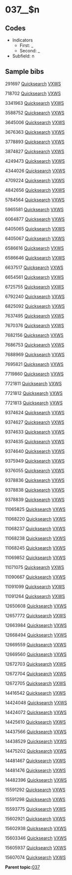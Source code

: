 # 037\_\_$n

## Codes

-   Indicators
    -   First: \_
    -   Second: \_
-   Subfield: n

## Sample bibs

291697 [Quicksearch](https://search.library.yale.edu/catalog/291697) [VXWS](http://prodorbis.library.yale.edu:7014/vxws/GetHoldingsService?bibId=291697)

718702 [Quicksearch](https://search.library.yale.edu/catalog/718702) [VXWS](http://prodorbis.library.yale.edu:7014/vxws/GetHoldingsService?bibId=718702)

3341963 [Quicksearch](https://search.library.yale.edu/catalog/3341963) [VXWS](http://prodorbis.library.yale.edu:7014/vxws/GetHoldingsService?bibId=3341963)

3588752 [Quicksearch](https://search.library.yale.edu/catalog/3588752) [VXWS](http://prodorbis.library.yale.edu:7014/vxws/GetHoldingsService?bibId=3588752)

3645006 [Quicksearch](https://search.library.yale.edu/catalog/3645006) [VXWS](http://prodorbis.library.yale.edu:7014/vxws/GetHoldingsService?bibId=3645006)

3676363 [Quicksearch](https://search.library.yale.edu/catalog/3676363) [VXWS](http://prodorbis.library.yale.edu:7014/vxws/GetHoldingsService?bibId=3676363)

3778893 [Quicksearch](https://search.library.yale.edu/catalog/3778893) [VXWS](http://prodorbis.library.yale.edu:7014/vxws/GetHoldingsService?bibId=3778893)

3874827 [Quicksearch](https://search.library.yale.edu/catalog/3874827) [VXWS](http://prodorbis.library.yale.edu:7014/vxws/GetHoldingsService?bibId=3874827)

4249473 [Quicksearch](https://search.library.yale.edu/catalog/4249473) [VXWS](http://prodorbis.library.yale.edu:7014/vxws/GetHoldingsService?bibId=4249473)

4344026 [Quicksearch](https://search.library.yale.edu/catalog/4344026) [VXWS](http://prodorbis.library.yale.edu:7014/vxws/GetHoldingsService?bibId=4344026)

4709224 [Quicksearch](https://search.library.yale.edu/catalog/4709224) [VXWS](http://prodorbis.library.yale.edu:7014/vxws/GetHoldingsService?bibId=4709224)

4842656 [Quicksearch](https://search.library.yale.edu/catalog/4842656) [VXWS](http://prodorbis.library.yale.edu:7014/vxws/GetHoldingsService?bibId=4842656)

5784564 [Quicksearch](https://search.library.yale.edu/catalog/5784564) [VXWS](http://prodorbis.library.yale.edu:7014/vxws/GetHoldingsService?bibId=5784564)

5965581 [Quicksearch](https://search.library.yale.edu/catalog/5965581) [VXWS](http://prodorbis.library.yale.edu:7014/vxws/GetHoldingsService?bibId=5965581)

6064877 [Quicksearch](https://search.library.yale.edu/catalog/6064877) [VXWS](http://prodorbis.library.yale.edu:7014/vxws/GetHoldingsService?bibId=6064877)

6405065 [Quicksearch](https://search.library.yale.edu/catalog/6405065) [VXWS](http://prodorbis.library.yale.edu:7014/vxws/GetHoldingsService?bibId=6405065)

6405067 [Quicksearch](https://search.library.yale.edu/catalog/6405067) [VXWS](http://prodorbis.library.yale.edu:7014/vxws/GetHoldingsService?bibId=6405067)

6586616 [Quicksearch](https://search.library.yale.edu/catalog/6586616) [VXWS](http://prodorbis.library.yale.edu:7014/vxws/GetHoldingsService?bibId=6586616)

6586646 [Quicksearch](https://search.library.yale.edu/catalog/6586646) [VXWS](http://prodorbis.library.yale.edu:7014/vxws/GetHoldingsService?bibId=6586646)

6637517 [Quicksearch](https://search.library.yale.edu/catalog/6637517) [VXWS](http://prodorbis.library.yale.edu:7014/vxws/GetHoldingsService?bibId=6637517)

6654561 [Quicksearch](https://search.library.yale.edu/catalog/6654561) [VXWS](http://prodorbis.library.yale.edu:7014/vxws/GetHoldingsService?bibId=6654561)

6725755 [Quicksearch](https://search.library.yale.edu/catalog/6725755) [VXWS](http://prodorbis.library.yale.edu:7014/vxws/GetHoldingsService?bibId=6725755)

6792240 [Quicksearch](https://search.library.yale.edu/catalog/6792240) [VXWS](http://prodorbis.library.yale.edu:7014/vxws/GetHoldingsService?bibId=6792240)

6825092 [Quicksearch](https://search.library.yale.edu/catalog/6825092) [VXWS](http://prodorbis.library.yale.edu:7014/vxws/GetHoldingsService?bibId=6825092)

7637495 [Quicksearch](https://search.library.yale.edu/catalog/7637495) [VXWS](http://prodorbis.library.yale.edu:7014/vxws/GetHoldingsService?bibId=7637495)

7670376 [Quicksearch](https://search.library.yale.edu/catalog/7670376) [VXWS](http://prodorbis.library.yale.edu:7014/vxws/GetHoldingsService?bibId=7670376)

7682156 [Quicksearch](https://search.library.yale.edu/catalog/7682156) [VXWS](http://prodorbis.library.yale.edu:7014/vxws/GetHoldingsService?bibId=7682156)

7686753 [Quicksearch](https://search.library.yale.edu/catalog/7686753) [VXWS](http://prodorbis.library.yale.edu:7014/vxws/GetHoldingsService?bibId=7686753)

7688969 [Quicksearch](https://search.library.yale.edu/catalog/7688969) [VXWS](http://prodorbis.library.yale.edu:7014/vxws/GetHoldingsService?bibId=7688969)

7695821 [Quicksearch](https://search.library.yale.edu/catalog/7695821) [VXWS](http://prodorbis.library.yale.edu:7014/vxws/GetHoldingsService?bibId=7695821)

7719860 [Quicksearch](https://search.library.yale.edu/catalog/7719860) [VXWS](http://prodorbis.library.yale.edu:7014/vxws/GetHoldingsService?bibId=7719860)

7721811 [Quicksearch](https://search.library.yale.edu/catalog/7721811) [VXWS](http://prodorbis.library.yale.edu:7014/vxws/GetHoldingsService?bibId=7721811)

7721812 [Quicksearch](https://search.library.yale.edu/catalog/7721812) [VXWS](http://prodorbis.library.yale.edu:7014/vxws/GetHoldingsService?bibId=7721812)

7721813 [Quicksearch](https://search.library.yale.edu/catalog/7721813) [VXWS](http://prodorbis.library.yale.edu:7014/vxws/GetHoldingsService?bibId=7721813)

9374624 [Quicksearch](https://search.library.yale.edu/catalog/9374624) [VXWS](http://prodorbis.library.yale.edu:7014/vxws/GetHoldingsService?bibId=9374624)

9374627 [Quicksearch](https://search.library.yale.edu/catalog/9374627) [VXWS](http://prodorbis.library.yale.edu:7014/vxws/GetHoldingsService?bibId=9374627)

9374633 [Quicksearch](https://search.library.yale.edu/catalog/9374633) [VXWS](http://prodorbis.library.yale.edu:7014/vxws/GetHoldingsService?bibId=9374633)

9374635 [Quicksearch](https://search.library.yale.edu/catalog/9374635) [VXWS](http://prodorbis.library.yale.edu:7014/vxws/GetHoldingsService?bibId=9374635)

9374640 [Quicksearch](https://search.library.yale.edu/catalog/9374640) [VXWS](http://prodorbis.library.yale.edu:7014/vxws/GetHoldingsService?bibId=9374640)

9375949 [Quicksearch](https://search.library.yale.edu/catalog/9375949) [VXWS](http://prodorbis.library.yale.edu:7014/vxws/GetHoldingsService?bibId=9375949)

9376055 [Quicksearch](https://search.library.yale.edu/catalog/9376055) [VXWS](http://prodorbis.library.yale.edu:7014/vxws/GetHoldingsService?bibId=9376055)

9378836 [Quicksearch](https://search.library.yale.edu/catalog/9378836) [VXWS](http://prodorbis.library.yale.edu:7014/vxws/GetHoldingsService?bibId=9378836)

9378838 [Quicksearch](https://search.library.yale.edu/catalog/9378838) [VXWS](http://prodorbis.library.yale.edu:7014/vxws/GetHoldingsService?bibId=9378838)

9378839 [Quicksearch](https://search.library.yale.edu/catalog/9378839) [VXWS](http://prodorbis.library.yale.edu:7014/vxws/GetHoldingsService?bibId=9378839)

11065825 [Quicksearch](https://search.library.yale.edu/catalog/11065825) [VXWS](http://prodorbis.library.yale.edu:7014/vxws/GetHoldingsService?bibId=11065825)

11068220 [Quicksearch](https://search.library.yale.edu/catalog/11068220) [VXWS](http://prodorbis.library.yale.edu:7014/vxws/GetHoldingsService?bibId=11068220)

11068237 [Quicksearch](https://search.library.yale.edu/catalog/11068237) [VXWS](http://prodorbis.library.yale.edu:7014/vxws/GetHoldingsService?bibId=11068237)

11068238 [Quicksearch](https://search.library.yale.edu/catalog/11068238) [VXWS](http://prodorbis.library.yale.edu:7014/vxws/GetHoldingsService?bibId=11068238)

11068245 [Quicksearch](https://search.library.yale.edu/catalog/11068245) [VXWS](http://prodorbis.library.yale.edu:7014/vxws/GetHoldingsService?bibId=11068245)

11069852 [Quicksearch](https://search.library.yale.edu/catalog/11069852) [VXWS](http://prodorbis.library.yale.edu:7014/vxws/GetHoldingsService?bibId=11069852)

11071075 [Quicksearch](https://search.library.yale.edu/catalog/11071075) [VXWS](http://prodorbis.library.yale.edu:7014/vxws/GetHoldingsService?bibId=11071075)

11090667 [Quicksearch](https://search.library.yale.edu/catalog/11090667) [VXWS](http://prodorbis.library.yale.edu:7014/vxws/GetHoldingsService?bibId=11090667)

11091099 [Quicksearch](https://search.library.yale.edu/catalog/11091099) [VXWS](http://prodorbis.library.yale.edu:7014/vxws/GetHoldingsService?bibId=11091099)

11091264 [Quicksearch](https://search.library.yale.edu/catalog/11091264) [VXWS](http://prodorbis.library.yale.edu:7014/vxws/GetHoldingsService?bibId=11091264)

12650608 [Quicksearch](https://search.library.yale.edu/catalog/12650608) [VXWS](http://prodorbis.library.yale.edu:7014/vxws/GetHoldingsService?bibId=12650608)

12657772 [Quicksearch](https://search.library.yale.edu/catalog/12657772) [VXWS](http://prodorbis.library.yale.edu:7014/vxws/GetHoldingsService?bibId=12657772)

12663984 [Quicksearch](https://search.library.yale.edu/catalog/12663984) [VXWS](http://prodorbis.library.yale.edu:7014/vxws/GetHoldingsService?bibId=12663984)

12668494 [Quicksearch](https://search.library.yale.edu/catalog/12668494) [VXWS](http://prodorbis.library.yale.edu:7014/vxws/GetHoldingsService?bibId=12668494)

12669559 [Quicksearch](https://search.library.yale.edu/catalog/12669559) [VXWS](http://prodorbis.library.yale.edu:7014/vxws/GetHoldingsService?bibId=12669559)

12669560 [Quicksearch](https://search.library.yale.edu/catalog/12669560) [VXWS](http://prodorbis.library.yale.edu:7014/vxws/GetHoldingsService?bibId=12669560)

12672703 [Quicksearch](https://search.library.yale.edu/catalog/12672703) [VXWS](http://prodorbis.library.yale.edu:7014/vxws/GetHoldingsService?bibId=12672703)

12672704 [Quicksearch](https://search.library.yale.edu/catalog/12672704) [VXWS](http://prodorbis.library.yale.edu:7014/vxws/GetHoldingsService?bibId=12672704)

12672705 [Quicksearch](https://search.library.yale.edu/catalog/12672705) [VXWS](http://prodorbis.library.yale.edu:7014/vxws/GetHoldingsService?bibId=12672705)

14416542 [Quicksearch](https://search.library.yale.edu/catalog/14416542) [VXWS](http://prodorbis.library.yale.edu:7014/vxws/GetHoldingsService?bibId=14416542)

14424048 [Quicksearch](https://search.library.yale.edu/catalog/14424048) [VXWS](http://prodorbis.library.yale.edu:7014/vxws/GetHoldingsService?bibId=14424048)

14424072 [Quicksearch](https://search.library.yale.edu/catalog/14424072) [VXWS](http://prodorbis.library.yale.edu:7014/vxws/GetHoldingsService?bibId=14424072)

14425610 [Quicksearch](https://search.library.yale.edu/catalog/14425610) [VXWS](http://prodorbis.library.yale.edu:7014/vxws/GetHoldingsService?bibId=14425610)

14437566 [Quicksearch](https://search.library.yale.edu/catalog/14437566) [VXWS](http://prodorbis.library.yale.edu:7014/vxws/GetHoldingsService?bibId=14437566)

14438529 [Quicksearch](https://search.library.yale.edu/catalog/14438529) [VXWS](http://prodorbis.library.yale.edu:7014/vxws/GetHoldingsService?bibId=14438529)

14475202 [Quicksearch](https://search.library.yale.edu/catalog/14475202) [VXWS](http://prodorbis.library.yale.edu:7014/vxws/GetHoldingsService?bibId=14475202)

14481467 [Quicksearch](https://search.library.yale.edu/catalog/14481467) [VXWS](http://prodorbis.library.yale.edu:7014/vxws/GetHoldingsService?bibId=14481467)

14481476 [Quicksearch](https://search.library.yale.edu/catalog/14481476) [VXWS](http://prodorbis.library.yale.edu:7014/vxws/GetHoldingsService?bibId=14481476)

14482396 [Quicksearch](https://search.library.yale.edu/catalog/14482396) [VXWS](http://prodorbis.library.yale.edu:7014/vxws/GetHoldingsService?bibId=14482396)

15591292 [Quicksearch](https://search.library.yale.edu/catalog/15591292) [VXWS](http://prodorbis.library.yale.edu:7014/vxws/GetHoldingsService?bibId=15591292)

15591298 [Quicksearch](https://search.library.yale.edu/catalog/15591298) [VXWS](http://prodorbis.library.yale.edu:7014/vxws/GetHoldingsService?bibId=15591298)

15593775 [Quicksearch](https://search.library.yale.edu/catalog/15593775) [VXWS](http://prodorbis.library.yale.edu:7014/vxws/GetHoldingsService?bibId=15593775)

15602921 [Quicksearch](https://search.library.yale.edu/catalog/15602921) [VXWS](http://prodorbis.library.yale.edu:7014/vxws/GetHoldingsService?bibId=15602921)

15602938 [Quicksearch](https://search.library.yale.edu/catalog/15602938) [VXWS](http://prodorbis.library.yale.edu:7014/vxws/GetHoldingsService?bibId=15602938)

15603346 [Quicksearch](https://search.library.yale.edu/catalog/15603346) [VXWS](http://prodorbis.library.yale.edu:7014/vxws/GetHoldingsService?bibId=15603346)

15605937 [Quicksearch](https://search.library.yale.edu/catalog/15605937) [VXWS](http://prodorbis.library.yale.edu:7014/vxws/GetHoldingsService?bibId=15605937)

15607074 [Quicksearch](https://search.library.yale.edu/catalog/15607074) [VXWS](http://prodorbis.library.yale.edu:7014/vxws/GetHoldingsService?bibId=15607074)

**Parent topic:**[037](../../tags/037/037.md)

